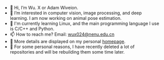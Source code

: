 - 👋 Hi, I’m Wu. X or Adam Wiveion.
- 👀 I’m interested in computer vision, image processing, and deep learning. I am now working on animal pose estimation.
- :memo: I'm currently learning Linux, and the main programming language I use is C/C++ and Python.
- 📫 How to reach me? Email: wux024@nenu.edu.cn
- :pushpin: More details are displayed on my personal [homepage](https://wux024.github.io).
- :pushpin: For some personal reasons, I have recently deleted a lot of repositories and will be rebuilding them some time later.
<!---
wux024/wux024 is a ✨ special ✨ repository because its `README.md` (this file) appears on your GitHub profile.
You can click the Preview link to take a look at your changes.
--->

